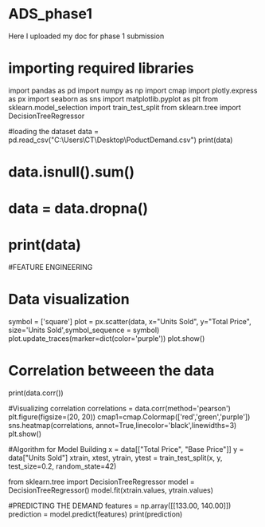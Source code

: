 # ADS_phase1
Here I uploaded my doc for phase 1 submission
# importing required libraries
import pandas as pd
import numpy as np
import cmap
import plotly.express as px
import seaborn as sns
import matplotlib.pyplot as plt
from sklearn.model_selection import train_test_split
from sklearn.tree import DecisionTreeRegressor



#loading the dataset
data = pd.read_csv("C:\\Users\\CT\\Desktop\\PoductDemand.csv")
print(data)
# data.isnull().sum()
# data = data.dropna()
# print(data)





#FEATURE ENGINEERING

# Data visualization
symbol = ['square']
plot = px.scatter(data, x="Units Sold", y="Total Price",
                 size='Units Sold',symbol_sequence = symbol)
plot.update_traces(marker=dict(color='purple'))
plot.show()


# Correlation betweeen the data
print(data.corr())


#Visualizing correlation
correlations = data.corr(method='pearson')
plt.figure(figsize=(20, 20))
cmap1=cmap.Colormap(['red','green','purple'])
sns.heatmap(correlations, annot=True,linecolor='black',linewidths=3)
plt.show()

#Algorithm for Model Building
x = data[["Total Price", "Base Price"]]
y = data["Units Sold"]
xtrain, xtest, ytrain, ytest = train_test_split(x, y, test_size=0.2, random_state=42)

from sklearn.tree import DecisionTreeRegressor
model = DecisionTreeRegressor()
model.fit(xtrain.values, ytrain.values)

#PREDICTING THE DEMAND
features = np.array([[133.00, 140.00]])
prediction = model.predict(features)
print(prediction)
